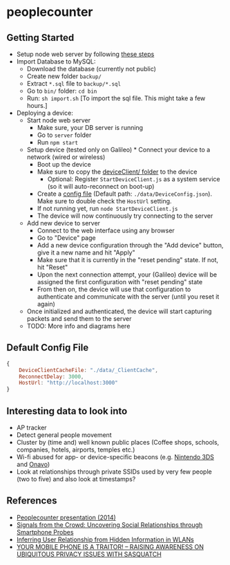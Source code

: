 # peoplecounter


## Getting Started
* Setup node web server by following [these steps](https://github.com/Domiii/node-sample-app)
* Import Database to MySQL:
	* Download the database (currently not public)
	* Create new folder `backup/`
	* Extract `*.sql` file to `backup/*.sql`
	* Go to `bin/` folder: `cd bin`
	* Run: `sh import.sh` [To import the sql file. This might take a few hours.]
* Deploying a device:
	* Start node web server
		* Make sure, your DB server is running
		* Go to `server` folder
		* Run `npm start`
	* Setup device (tested only on Galileo)
                * Connect your device to a network (wired or wireless)
		* Boot up the device
		* Make sure to copy the [deviceClient/ folder](https://github.com/aisman64/peoplecounter/tree/master/deviceClient) to the device
			* Optional: Register `StartDeviceClient.js` as a system service (so it will auto-reconnect on boot-up)
		* Create a [config file](#Config_File) (Default path: `./data/DeviceConfig.json`). Make sure to double check the `HostUrl` setting.
		* If not running yet, run `node StartDeviceClient.js`
		* The device will now continuously try connecting to the server
	* Add new device to server
		* Connect to the web interface using any browser
		* Go to "Device" page
		* Add a new device configuration through the "Add device" button, give it a new name and hit "Apply"
		* Make sure that it is currently in the "reset pending" state. If not, hit "Reset"
		* Upon the next connection attempt, your (Galileo) device will be assigned the first configuration with "reset pending" state
		* From then on, the device will use that configuration to authenticate and communicate with the server (until you reset it again)
	* Once initialized and authenticated, the device will start capturing packets and send them to the server
	* TODO: More info and diagrams here


## Default Config File

```js
{
	DeviceClientCacheFile: "./data/_ClientCache",
	ReconnectDelay: 3000,
	HostUrl: "http://localhost:3000"
}
```

## Interesting data to look into
 * AP tracker
 * Detect general people movement
 * Cluster by (time and) well known public places (Coffee shops, schools, companies, hotels, airports, temples etc.)
 * Wi-fi abused for app- or device-specific beacons (e.g. [Nintendo 3DS](http://sc-wifi.com/2012/11/) and [Onavo](https://github.com/rixgit/wifisniff))
 * Look at relationships through private SSIDs used by very few people (two to five) and also look at timestamps?

## References
 * [Peoplecounter presentation (2014)](https://www.dropbox.com/s/m3m5ru1kpifgv4s/Peoplecounter2.pptx?dl=0)
 * [Signals from the Crowd: Uncovering Social Relationships through Smartphone Probes](http://conferences.sigcomm.org/imc/2013/papers/imc148-barberaSP106.pdf)
 * [Inferring User Relationship from Hidden Information in WLANs](http://spirit.cs.ucdavis.edu/pubs/conf/Ningning_MILCOM12.pdf)
 * [YOUR MOBILE PHONE IS A TRAITOR! – RAISING AWARENESS ON UBIQUITOUS PRIVACY ISSUES WITH SASQUATCH](https://uhdspace.uhasselt.be/dspace/bitstream/1942/17224/1/bonne14sasquatch.pdf)
